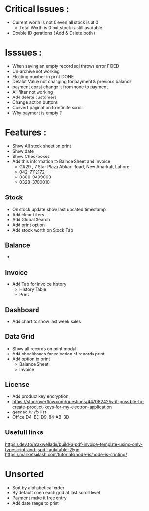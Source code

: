 # Critical Issues :

- Current worth is not 0 even all stock is at 0
  - Total Worth is 0 but stock is still available
- Double ID gerations ( Add & Delete both )

# Isssues :

- When saving an empty record sql throws error FIXED
- Un-archive not working
- Floating number in print DONE
- Defalut Value not changing for payment & previous balance
- payment const change it from none to payment
- All filter not working
- Add delete customers
- Change action buttons
- Convert pagination to infinite scroll
- Why payment is empty ?

# Features :

- Show All stock sheet on print
- Show date
- Show Checkboxes
- Add this information to Balnce Sheet and Invoice
  - G#29 , 7 Star Plaza Abkari Road, New Anarkali, Lahore.
  - 042-7112172
  - 0300-9409063
  - 0328-3700010

## Stock

- On stock update show last updated timestamp
- Add clear filters
- Add Global Search
- Add print option
- Add stock worth on Stock Tab

## Balance

-

## Invoice

- Add Tab for invoice history
  - History Table
  - Print

## Dashboard

- Add chart to show last week sales

## Data Grid

- Show all records on print modal
- Add checkboxes for selection of records print
- Add option to print
  - Balance Sheet
  - Invoice

## License

- Add product key encryption
- https://stackoverflow.com/questions/44708242/is-it-possible-to-create-product-keys-for-my-electron-application
- getmac /v /fo list
- Office D4-BE-D9-84-AB-3D

## Usefull links

https://dev.to/maxwelladn/build-a-pdf-invoice-template-using-only-typescript-and-jspdf-autotable-25gn
https://marketsplash.com/tutorials/node-js/node-js-printing/

# Unsorted

- Sort by alphabetical order
- By default open each grid at last scroll level
- Payment make it free entry
- Add date range to print
